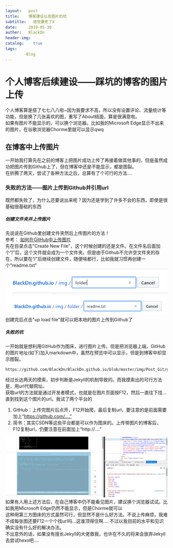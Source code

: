 ```yaml
---
layout:   post
title:    博客建设以及图片的坑
subtitle:   感觉要死了X
date:     2019-05-30
auther:   BlackDn
header-img:
catalog:    true
tags:
        -Blog
---
```

# 个人博客后续建设——踩坑的博客的图片上传
个人博客算是搭了七七八八啦~因为我要求不高，所以没有设置评论、流量统计等功能，但是换了几张喜欢的图，重写了About结面，算是很满意啦。  
如果有图片不能显示的，可以换个浏览器。比如我的Microsoft Edge显示不出来的图片，在谷歌浏览器Chorme里就可以显示qwq  
## 在博客中上传图片
一开始我打算先在之前的博客上把图片成功上传了再接着做其他事的，但是虽然成功把图片传到Github上了，但在博客中还是不能显示，都是图裂。  
在折腾了两天，尝试了各种方法之后，总算有了个可行的方法....  
### 失败的方法——图片上传到Github并引用url
既然都失败了，为什么还要说出来呢？因为还是学到了许多不会的东西，即使是很基础很基础的东西  
##### 创建文件夹并上传图片
先说说在Github里创建文件夹然后上传图片的方法！  
参考：  [如何在GitHub中上传图片](https://blog.csdn.net/Cassie_zkq/article/details/79968598)  
先在目录点击"Create New File"，这个时候创建的还是文件。在文件名后面加个“/”后，这个文件就会成为一个文件夹。但是由于Github不允许空文件夹的存在，所以要在“/”后继续创建文件，随便啥都行，比如我就习惯再创建一个“readme.txt”  
![createnew](https://github.com/BlackDn/BlackDn.github.io/blob/master/img/Post_Blog/createnew.jpg?raw=true)  
![newfolder](https://github.com/BlackDn/BlackDn.github.io/blob/master/img/Post_Blog/newfolder.jpg?raw=true)  
创建完后点击"up load file"就可以把本地的图片上传到Github了  
##### 失败的坑
一开始就是想利用GitHub作为图床，进行图片上传。但是把浏览器上端，GitHub的图片地址(如下)加入markdown中，虽然在预览中可以显示，但是到博客中却显示图裂。  
```
https://github.com/BlackDn/BlackDn.github.io/blob/master/img/Post_Git/git.jpg
```
经过长达两天的摸索，初步判断是Jekyll的机制导致的。而我摸索出的可行方法是，用url代替网址。  
获取url的方法就是通过开发者模式，也就是在图片页面按F12，然后一直往下找...直到找到这个图片的url。我试了两个平台的  
1. GitHub：上传完图片后点开，F12开始爬，最后复制url，要注意的是前面需要加上“https://github.com/....”
2. 简书：其实CSDN等这些平台都是可以作为图床的。上传带图片的博客后，F12复制url，仍要注意在前面加上“http://....”

![geturl](https://github.com/BlackDn/BlackDn.github.io/blob/master/img/Post_Blog/getUrl.jpg?raw=true)
如果有人用上述方法后，在自己博客中仍不能看见图片，建议换个浏览器试试。比如我用Microsoft Edge仍然不能显示，但是Chorme就可以  
这种用第三方图床的方式虽然可行，但显然不是什么好方法。不说上传麻烦，我难不成每张图还要F12一个个找url吗...这谁顶得住啊.... 
不过以我目前的水平和见识确实没有什么好的解决办法。  
不出意外的话，如果没有擅长Jekyll的大佬救我，也许在不久的将来会放弃Jekyll去尝试hexo吧....
